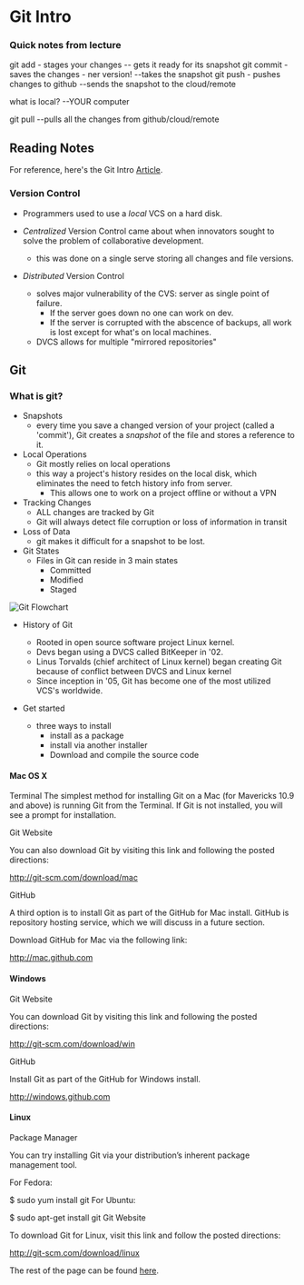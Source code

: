 # Git Intro

### Quick notes from lecture

git add - stages your changes -- gets it ready for its snapshot
git commit - saves the changes - ner version! --takes the snapshot
git push - pushes changes to github --sends the snapshot to the cloud/remote

what is local? --YOUR computer

git pull --pulls all the changes from github/cloud/remote

## Reading Notes 

For reference, here's the Git Intro [Article](https://blog.udemy.com/git-tutorial-a-comprehensive-guide/).


### Version Control

- Programmers used to use a *local* VCS on a hard disk.

- *Centralized* Version Control came about when innovators sought to solve the problem of collaborative development.
    - this was done on a single serve storing all changes and file versions.

- *Distributed* Version Control
    - solves major vulnerability of the CVS: server as single point of failure. 
        - If the server goes down no one can work on dev.
        - If the server is corrupted with the abscence of backups, all work is lost except for what's on local machines.
    - DVCS allows for multiple "mirrored repositories"

## Git

### What is git?

- Snapshots 
    - every time you save a changed version of your project (called a 'commit'), Git creates a *snapshot* of the file and stores a reference to it.
- Local Operations
    - Git mostly relies on local operations
    - this way a project's history resides on the local disk, which eliminates the need to fetch history info from server.
        - This allows one to work on a project offline or without a VPN
- Tracking Changes
    - ALL changes are tracked by Git
    - Git will always detect file corruption or loss of information in transit
- Loss of Data
    - git makes it difficult for a snapshot to be lost.
- Git States
    - Files in Git can reside in 3 main states
        - Committed
        - Modified
        - Staged 

![Git Flowchart](https://blog.udemy.com/wp-content/uploads/2015/08/image066-768x618.png) 


- History of Git
    - Rooted in open source software project Linux kernel.
    - Devs began using a DVCS called BitKeeper in '02.
    - Linus Torvalds (chief architect of Linux kernel) began creating Git because of conflict between DVCS and Linux kernel
    - Since inception in '05, Git has become one of the most utilized VCS's worldwide.

- Get started
    - three ways to install
        - install as a package
        - install via another installer
        - Download and compile the source code

#### Mac OS X

Terminal
The simplest method for installing Git on a Mac (for Mavericks 10.9 and above) is running Git from the Terminal. If Git is not installed, you will see a prompt for installation. 

Git Website

You can also download Git by visiting this link and following the posted directions:

http://git-scm.com/download/mac

GitHub

A third option is to install Git as part of the GitHub for Mac install. GitHub is repository hosting service, which we will discuss in a future section.

Download GitHub for Mac via the following link:

http://mac.github.com


#### Windows 

Git Website

You can download Git by visiting this link and following the posted directions:

http://git-scm.com/download/win

GitHub

Install Git as part of the GitHub for Windows install.

http://windows.github.com

#### Linux 

Package Manager

You can try installing Git via your distribution’s inherent package management tool.

For Fedora:

$ sudo yum install git
For Ubuntu:

$ sudo apt-get install git
Git Website

To download Git for Linux, visit this link and follow the posted directions:

http://git-scm.com/download/linux 

The rest of the page can be found [here](https://blog.udemy.com/git-tutorial-a-comprehensive-guide/).